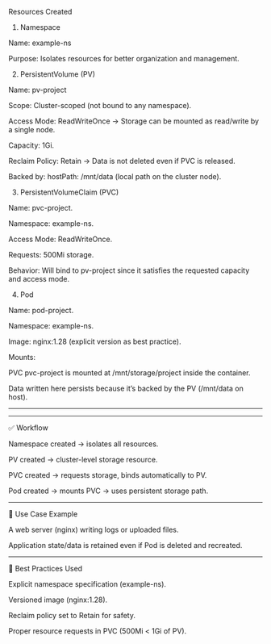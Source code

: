  Resources Created

1. Namespace

Name: example-ns

Purpose: Isolates resources for better organization and management.

2. PersistentVolume (PV)

Name: pv-project

Scope: Cluster-scoped (not bound to any namespace).

Access Mode: ReadWriteOnce → Storage can be mounted as read/write by a single node.

Capacity: 1Gi.

Reclaim Policy: Retain → Data is not deleted even if PVC is released.

Backed by: hostPath: /mnt/data (local path on the cluster node).


3. PersistentVolumeClaim (PVC)

Name: pvc-project.

Namespace: example-ns.

Access Mode: ReadWriteOnce.

Requests: 500Mi storage.

Behavior: Will bind to pv-project since it satisfies the requested capacity and access mode.


4. Pod

Name: pod-project.

Namespace: example-ns.

Image: nginx:1.28 (explicit version as best practice).

Mounts:

PVC pvc-project is mounted at /mnt/storage/project inside the container.

Data written here persists because it’s backed by the PV (/mnt/data on host).


----------------------------------------------------------------------------------------------------------
----------------------------------------------------------------------------------------------------------

✅ Workflow

Namespace created → isolates all resources.

PV created → cluster-level storage resource.

PVC created → requests storage, binds automatically to PV.

Pod created → mounts PVC → uses persistent storage path.

-----------------------------------------------------------------------------

📂 Use Case Example

A web server (nginx) writing logs or uploaded files.

Application state/data is retained even if Pod is deleted and recreated.

-----------------------------------------------------------------------------

📝 Best Practices Used

Explicit namespace specification (example-ns).

Versioned image (nginx:1.28).

Reclaim policy set to Retain for safety.

Proper resource requests in PVC (500Mi < 1Gi of PV).
